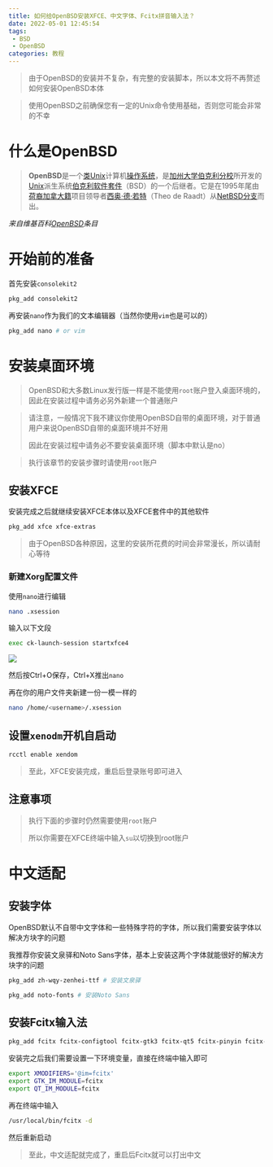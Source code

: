 ```yaml
---
title: 如何给OpenBSD安装XFCE、中文字体、Fcitx拼音输入法？
date: 2022-05-01 12:45:54
tags:
 - BSD
 - OpenBSD
categories: 教程
---
```


<div class="warning">

>由于OpenBSD的安装并不复杂，有完整的安装脚本，所以本文将不再赘述如何安装OpenBSD本体

</div>

<div class="warning">

>使用OpenBSD之前确保您有一定的Unix命令使用基础，否则您可能会非常的不幸

</div>

# 什么是OpenBSD

<div class="info">

>**OpenBSD**是一个[类Unix](https://zh.wikipedia.org/wiki/类Unix)计算机[操作系统](https://zh.wikipedia.org/wiki/操作系统)，是[加州大学伯克利分校](https://zh.wikipedia.org/wiki/加州大学伯克利分校)所开发的[Unix](https://zh.wikipedia.org/wiki/Unix)派生系统[伯克利软件套件](https://zh.wikipedia.org/wiki/BSD)（BSD）的一个后继者。它是在1995年尾由[荷裔加拿大籍](https://zh.wikipedia.org/wiki/荷裔加拿大人)项目领导者[西奥·德·若特](https://zh.wikipedia.org/wiki/西奧·德·若特)（Theo de Raadt）从[NetBSD](https://zh.wikipedia.org/wiki/NetBSD)[分支](https://zh.wikipedia.org/wiki/复刻_(软件工程))而出。

</div>

*来自维基百科[OpenBSD](https://zh.wikipedia.org/wiki/OpenBSD)条目*

# 开始前的准备

首先安装`consolekit2`

```bash
pkg_add consolekit2
```

再安装`nano`作为我们的文本编辑器（当然你使用`vim`也是可以的）

```bash
pkg_add nano # or vim
```

# 安装桌面环境

<div class="warning">

>OpenBSD和大多数Linux发行版一样是不能使用`root`账户登入桌面环境的，因此在安装过程中请务必另外新建一个普通账户

</div>

<div class="warning">

>请注意，一般情况下我不建议你使用OpenBSD自带的桌面环境，对于普通用户来说OpenBSD自带的桌面环境并不好用
>
>因此在安装过程中请务必不要安装桌面环境（脚本中默认是no）

</div>

<div class="warning">

>执行该章节的安装步骤时请使用`root`账户

</div>

## 安装XFCE

安装完成之后就继续安装XFCE本体以及XFCE套件中的其他软件

```bash
pkg_add xfce xfce-extras
```

<div class="info">

> 由于OpenBSD各种原因，这里的安装所花费的时间会非常漫长，所以请耐心等待

</div>

### 新建Xorg配置文件

使用`nano`进行编辑

```bash
nano .xsession
```

输入以下文段

```bash
exec ck-launch-session startxfce4
```

![](https://pic.lanta.cyou/img/2022-05-01_13-15.png)

然后按Ctrl+O保存，Ctrl+X推出`nano`

再在你的用户文件夹新建一份一模一样的

```bash
nano /home/<username>/.xsession
```

## 设置`xenodm`开机自启动

```bash
rcctl enable xendom
```

<div class="success">

>至此，XFCE安装完成，重启后登录账号即可进入

</div>

## 注意事项

<div class="warning">

>执行下面的步骤时仍然需要使用`root`账户
>
>所以你需要在XFCE终端中输入`su`以切换到root账户

</div>

# 中文适配

## 安装字体

OpenBSD默认不自带中文字体和一些特殊字符的字体，所以我们需要安装字体以解决方块字的问题

我推荐你安装文泉驿和Noto Sans字体，基本上安装这两个字体就能很好的解决方块字的问题

```bash
pkg_add zh-wqy-zenhei-ttf # 安装文泉驿
```

```bash
pkg_add noto-fonts # 安装Noto Sans
```

## 安装Fcitx输入法

```bash
pkg_add fcitx fcitx-configtool fcitx-gtk3 fcitx-qt5 fcitx-pinyin fcitx-table
```

安装完之后我们需要设置一下环境变量，直接在终端中输入即可

```bash
export XMODIFIERS='@im=fcitx'
export GTK_IM_MODULE=fcitx
export QT_IM_MODULE=fcitx
```

再在终端中输入

```bash
/usr/local/bin/fcitx -d
```

然后重新启动

<div class="success">

>至此，中文适配就完成了，重启后Fcitx就可以打出中文

</div>